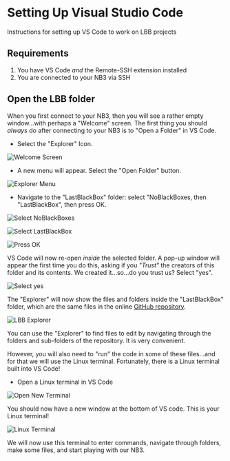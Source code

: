 # Setting Up Visual Studio Code
Instructions for setting up VS Code to work on LBB projects

## Requirements
1. You have VS Code *and* the Remote-SSH extension installed
2. You are connected to your NB3 via SSH

## Open the LBB folder
When you first connect to your NB3, then you will see a rather empty window...with perhaps a "Welcome" screen. The first thing you should *always* do after connecting to your NB3 is to "Open a Folder" in VS Code.

- Select the "Explorer" Icon.

![Welcome Screen](images/linux-vs-code-welcome.png)

- A new menu will appear. Select the "Open Folder" button.

![Explorer Menu](images/linux-vs-code-explorer-menu.png)

- Navigate to the "LastBlackBox" folder: select "NoBlackBoxes, then "LastBlackBox", then press OK.

![Select NoBlackBoxes](images/linux-vs-code-open-folder-noblackboxes.png)

![Select LastBlackBox](images/linux-vs-code-open-folder-lastblackbox.png)

![Press OK](images/linux-vs-code-open-folder-press-ok.png)

VS Code will now re-open *inside* the selected folder. A pop-up window will appear the first time you do this, asking if you *"Trust"* the creators of this folder and its contents. We created it...so...do you trust us? Select "yes".

![Select yes](images/linux-vs-code-do-you-trust-repo.png)

The "Explorer" will now show the files and folders inside the "LastBlackBox" folder, which are the same files in the online [GitHub repository](https://github.com/NoBlackBoxes/LastBlackBox).

![LBB Explorer](images/linux-vs-code-explorer-open.png)

You can use the "Explorer" to find files to edit by navigating through the folders and sub-folders of the repository. It is very convenient.

However, you will also need to "run" the code in some of these files...and for that we will use the Linux terminal. Fortunately, there is a Linux terminal built into VS Code!

- Open a Linux terminal in VS Code

![Open New Terminal](images/linux-vs-code-new-terminal.png)

You should now have a new window at the bottom of VS code. This is your Linux terminal!

![Linux Terminal](images/linux-vs-code-terminal-open.png)

We will now use this terminal to enter commands, navigate through folders, make some files, and start playing with our NB3.

